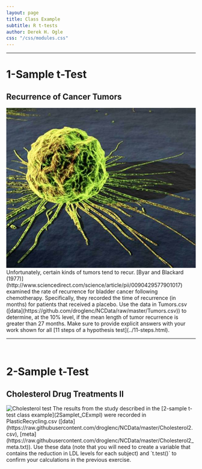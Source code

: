 ```yaml
---
layout: page
title: Class Example
subtitle: R t-tests
author: Derek H. Ogle
css: "/css/modules.css"
---
```


----

# 1-Sample t-Test
## Recurrence of Cancer Tumors
<img src="zimgs/cancer-cells.jpg" alt="Cancer Cells" class="img-right">
Unfortunately, certain kinds of tumors tend to recur. [Byar and Blackard (1977)](http://www.sciencedirect.com/science/article/pii/0090429577901017) examined the rate of recurrence for bladder cancer following chemotherapy. Specifically, they recorded the time of recurrence (in months) for patients that received a placebo. Use the data in Tumors.csv ([data](https://github.com/droglenc/NCData/raw/master/Tumors.csv)) to determine, at the 10% level, if the mean length of tumor recurrence is greater than 27 months. Make sure to provide explicit answers with your work shown for all [11 steps of a hypothesis test](../11-steps.html).


----

&nbsp;

# 2-Sample t-Test
## Cholesterol Drug Treatments II
<img src="http://derekogle.com/NCMTH107/modules/CE/zimgs/cholesterol_blood_test.jpg" alt="Cholesterol test" class="img-right">
The results from the study described in the [2-sample t-test class example](2Samplet_CExmpl) were recorded in PlasticRecycling.csv ([data](https://raw.githubusercontent.com/droglenc/NCData/master/Cholesterol2.csv), [meta](https://raw.githubusercontent.com/droglenc/NCData/master/Cholesterol2_meta.txt)). Use these data (note that you will need to create a variable that contains the reduction in LDL levels for each subject) and `t.test()` to confirm your calculations in the previous exercise.
